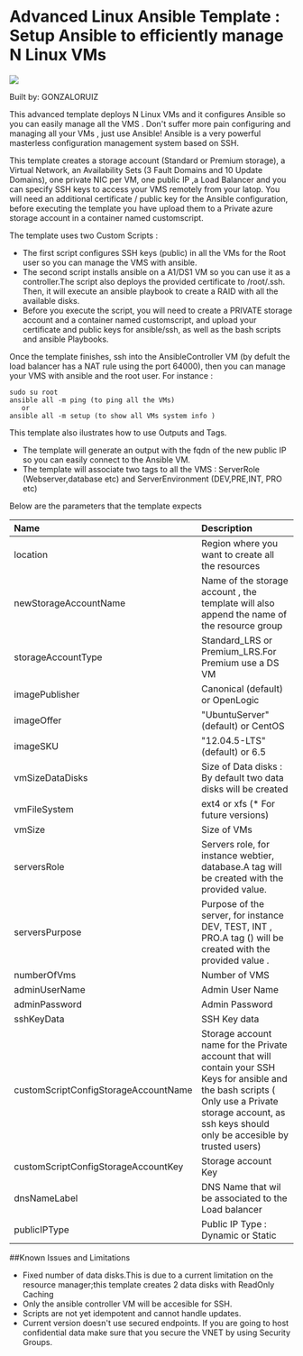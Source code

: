 # Advanced Linux Ansible Template : Setup Ansible to efficiently manage N Linux VMs

<a href="https://portal.azure.com/#create/Microsoft.Template/uri/https%3A%2F%2Fraw.githubusercontent.com%2FDrewm3%2Fazure-quickstart-templates%2Fmaster%2Fansible-advancedlinux%2Fazuredeploy.json" target="_blank">
    <img src="http://azuredeploy.net/deploybutton.png"/>
</a>

Built by: GONZALORUIZ

This advanced template deploys N Linux VMs and it configures Ansible so you can easily manage all the VMS . Don't suffer more pain configuring and managing all your VMs , just use Ansible! Ansible is a very powerful masterless configuration management system based on SSH.

This template  creates a storage account (Standard or Premium storage), a Virtual Network, an Availability Sets (3 Fault Domains and 10 Update Domains), one private NIC per VM, one public IP ,a Load Balancer and you can specify SSH keys to access your VMS remotely from your latop.
You will need an additional certificate / public key for the Ansible configuration, before executing the template you have upload them to a Private azure storage account in a container named customscript.

The template uses two Custom Scripts  :
 * The first script configures SSH keys (public) in all the VMs for the Root user so you can manage the VMS with ansible.
 * The second script installs ansible on a A1/DS1 VM so you can use it as a controller.The script also deploys the provided certificate to /root/.ssh. Then, it will execute an ansible playbook to create a RAID with all the available disks.
 * Before you execute the script, you will need to create a PRIVATE storage account and a container named customscript, and upload your certificate and public keys for ansible/ssh, as well as the bash scripts and ansible Playbooks. 

 Once the template finishes, ssh into the AnsibleController VM (by defult the load balancer has a NAT rule using the port 64000), then you can manage your VMS with ansible and the root user. For instance : 

 ```
sudo su root
ansible all -m ping (to ping all the VMs) 
	or
ansible all -m setup (to show all VMs system info )
```

This template also ilustrates how to use Outputs and Tags.
 * The template will generate an output with the fqdn of the new public IP so you can easily connect to the Ansible VM.
 * The template will associate two tags to all the VMS : ServerRole (Webserver,database etc) and ServerEnvironment (DEV,PRE,INT, PRO etc)

Below are the parameters that the template expects

| Name   | Description    |
|:--- |:---|
| location  | Region where you want to create all the resources |
| newStorageAccountName  | Name of the storage account , the template will also append the name of the resource group |
| storageAccountType  | Standard_LRS or Premium_LRS.For Premium use a DS VM |
| imagePublisher | Canonical (default) or OpenLogic |
| imageOffer | "UbuntuServer" (default) or CentOS |
| imageSKU | "12.04.5-LTS" (default) or 6.5 |
| vmSizeDataDisks  | Size of Data disks : By default two data disks will be created |
| vmFileSystem | ext4 or xfs (* For future versions) |
| vmSize | Size of VMs |
| serversRole | Servers role, for instance webtier, database.A tag will be created with the provided value. |
| serversPurpose | Purpose of the server, for instance DEV, TEST, INT , PRO.A tag () will be created with the provided value . |
| numberOfVms | Number of VMS |
| adminUserName | Admin User Name |
| adminPassword | Admin Password |
| sshKeyData | SSH Key data |
| customScriptConfigStorageAccountName |  Storage account name for the Private account that will contain your SSH Keys for ansible and the bash scripts ( Only use a Private storage account, as ssh keys should only be accesible by trusted users) |
| customScriptConfigStorageAccountKey | Storage account Key  |
| dnsNameLabel | DNS Name that wil be associated to the Load balancer|
| publicIPType  | Public IP Type : Dynamic or Static|

##Known Issues and Limitations
- Fixed number of data disks.This is due to a current limitation on the resource manager;this template creates 2 data disks with ReadOnly Caching
- Only the ansible controller VM will be accesible for SSH.
- Scripts are not yet idempotent and cannot handle updates.
- Current version doesn't use secured endpoints. If you are going to host confidential data make sure that you secure the VNET by using Security Groups.